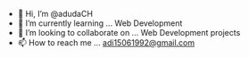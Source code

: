 - 👋 Hi, I’m @adudaCH
- 🌱 I’m currently learning ... Web Development
- 💞️ I’m looking to collaborate on ... Web Development projects
- 📫 How to reach me ... adi15061992@gmail.com

<!---
adudaCH/adudaCH is a ✨ special ✨ repository because its `README.md` (this file) appears on your GitHub profile.
You can click the Preview link to take a look at your changes.
--->
